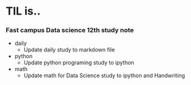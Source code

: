 # TIL is..
### Fast campus Data science 12th study note
- daily
  - Update daily study to markdown file 
- python
  - Update python programing study to ipython
- math
  - Update math for Data Science study to ipython and Handwriting
